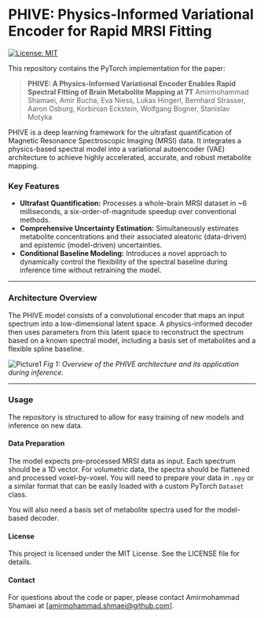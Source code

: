 # PHIVE: Physics-Informed Variational Encoder for Rapid MRSI Fitting
[![License: MIT](https://img.shields.io/badge/License-MIT-yellow.svg)](https://opensource.org/licenses/MIT)

This repository contains the PyTorch implementation for the paper:

> **PHIVE: A Physics-Informed Variational Encoder Enables Rapid Spectral Fitting of Brain Metabolite Mapping at 7T**
> Amirmohammad Shamaei, Amir Bucha, Eva Niess, Lukas Hingerl, Bernhard Strasser, Aaron Osburg, Korbinian Eckstein, Wolfgang Bogner, Stanislav Motyka  

PHIVE is a deep learning framework for the ultrafast quantification of Magnetic Resonance Spectroscopic Imaging (MRSI) data. It integrates a physics-based spectral model into a variational autoencoder (VAE) architecture to achieve highly accelerated, accurate, and robust metabolite mapping.

### Key Features
* **Ultrafast Quantification:** Processes a whole-brain MRSI dataset in ~6 milliseconds, a six-order-of-magnitude speedup over conventional methods.
* **Comprehensive Uncertainty Estimation:** Simultaneously estimates metabolite concentrations and their associated aleatoric (data-driven) and epistemic (model-driven) uncertainties.
* **Conditional Baseline Modeling:** Introduces a novel approach to dynamically control the flexibility of the spectral baseline during inference time without retraining the model.

---

### Architecture Overview

The PHIVE model consists of a convolutional encoder that maps an input spectrum into a low-dimensional latent space. A physics-informed decoder then uses parameters from this latent space to reconstruct the spectrum based on a known spectral model, including a basis set of metabolites and a flexible spline baseline.

![Picture1](https://github.com/user-attachments/assets/233762f6-6cba-420f-9499-e040dd4be9ea)
*Fig 1: Overview of the PHIVE architecture and its application during inference.*



---

### Usage

The repository is structured to allow for easy training of new models and inference on new data.

#### Data Preparation

The model expects pre-processed MRSI data as input. Each spectrum should be a 1D vector. For volumetric data, the spectra should be flattened and processed voxel-by-voxel. You will need to prepare your data in `.npy` or a similar format that can be easily loaded with a custom PyTorch `Dataset` class.

You will also need a basis set of metabolite spectra used for the model-based decoder.

#### License
This project is licensed under the MIT License. See the LICENSE file for details.

#### Contact
For questions about the code or paper, please contact Amirmohammad Shamaei at [amirmohammad.shmaei@github.com].
